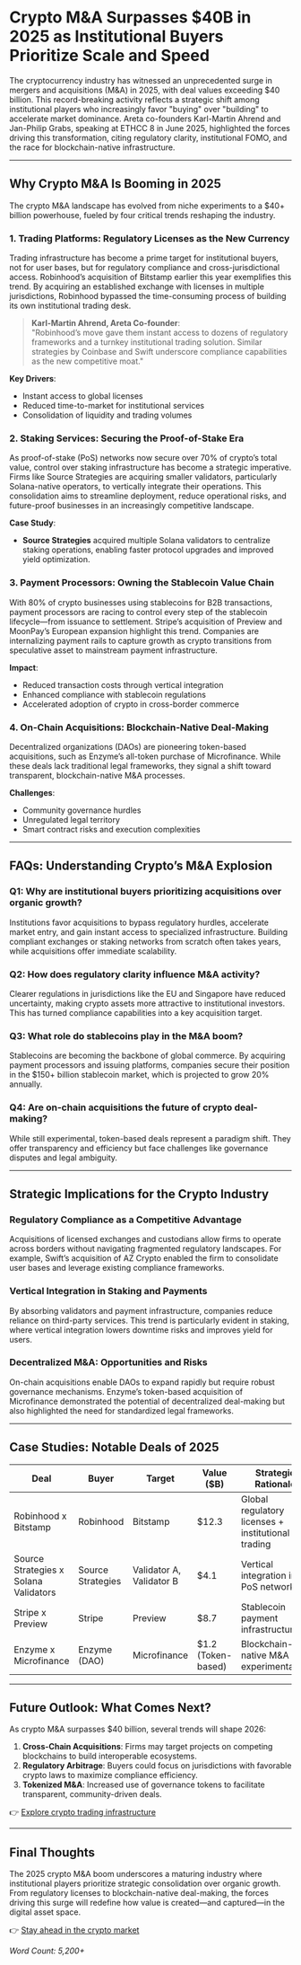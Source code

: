 # Crypto M&A Surpasses $40B in 2025 as Institutional Buyers Prioritize Scale and Speed  

The cryptocurrency industry has witnessed an unprecedented surge in mergers and acquisitions (M&A) in 2025, with deal values exceeding $40 billion. This record-breaking activity reflects a strategic shift among institutional players who increasingly favor "buying" over "building" to accelerate market dominance. Areta co-founders Karl-Martin Ahrend and Jan-Philip Grabs, speaking at ETHCC 8 in June 2025, highlighted the forces driving this transformation, citing regulatory clarity, institutional FOMO, and the race for blockchain-native infrastructure.  

---

## Why Crypto M&A Is Booming in 2025  

The crypto M&A landscape has evolved from niche experiments to a $40+ billion powerhouse, fueled by four critical trends reshaping the industry.  

### 1. **Trading Platforms: Regulatory Licenses as the New Currency**  
Trading infrastructure has become a prime target for institutional buyers, not for user bases, but for regulatory compliance and cross-jurisdictional access. Robinhood’s acquisition of Bitstamp earlier this year exemplifies this trend. By acquiring an established exchange with licenses in multiple jurisdictions, Robinhood bypassed the time-consuming process of building its own institutional trading desk.  

> **Karl-Martin Ahrend, Areta Co-founder**:  
> "Robinhood’s move gave them instant access to dozens of regulatory frameworks and a turnkey institutional trading solution. Similar strategies by Coinbase and Swift underscore compliance capabilities as the new competitive moat."  

**Key Drivers**:  
- Instant access to global licenses  
- Reduced time-to-market for institutional services  
- Consolidation of liquidity and trading volumes  

### 2. **Staking Services: Securing the Proof-of-Stake Era**  
As proof-of-stake (PoS) networks now secure over 70% of crypto’s total value, control over staking infrastructure has become a strategic imperative. Firms like Source Strategies are acquiring smaller validators, particularly Solana-native operators, to vertically integrate their operations. This consolidation aims to streamline deployment, reduce operational risks, and future-proof businesses in an increasingly competitive landscape.  

**Case Study**:  
- **Source Strategies** acquired multiple Solana validators to centralize staking operations, enabling faster protocol upgrades and improved yield optimization.  

### 3. **Payment Processors: Owning the Stablecoin Value Chain**  
With 80% of crypto businesses using stablecoins for B2B transactions, payment processors are racing to control every step of the stablecoin lifecycle—from issuance to settlement. Stripe’s acquisition of Preview and MoonPay’s European expansion highlight this trend. Companies are internalizing payment rails to capture growth as crypto transitions from speculative asset to mainstream payment infrastructure.  

**Impact**:  
- Reduced transaction costs through vertical integration  
- Enhanced compliance with stablecoin regulations  
- Accelerated adoption of crypto in cross-border commerce  

### 4. **On-Chain Acquisitions: Blockchain-Native Deal-Making**  
Decentralized organizations (DAOs) are pioneering token-based acquisitions, such as Enzyme’s all-token purchase of Microfinance. While these deals lack traditional legal frameworks, they signal a shift toward transparent, blockchain-native M&A processes.  

**Challenges**:  
- Community governance hurdles  
- Unregulated legal territory  
- Smart contract risks and execution complexities  

---

## FAQs: Understanding Crypto’s M&A Explosion  

### **Q1: Why are institutional buyers prioritizing acquisitions over organic growth?**  
Institutions favor acquisitions to bypass regulatory hurdles, accelerate market entry, and gain instant access to specialized infrastructure. Building compliant exchanges or staking networks from scratch often takes years, while acquisitions offer immediate scalability.  

### **Q2: How does regulatory clarity influence M&A activity?**  
Clearer regulations in jurisdictions like the EU and Singapore have reduced uncertainty, making crypto assets more attractive to institutional investors. This has turned compliance capabilities into a key acquisition target.  

### **Q3: What role do stablecoins play in the M&A boom?**  
Stablecoins are becoming the backbone of global commerce. By acquiring payment processors and issuing platforms, companies secure their position in the $150+ billion stablecoin market, which is projected to grow 20% annually.  

### **Q4: Are on-chain acquisitions the future of crypto deal-making?**  
While still experimental, token-based deals represent a paradigm shift. They offer transparency and efficiency but face challenges like governance disputes and legal ambiguity.  

---

## Strategic Implications for the Crypto Industry  

### **Regulatory Compliance as a Competitive Advantage**  
Acquisitions of licensed exchanges and custodians allow firms to operate across borders without navigating fragmented regulatory landscapes. For example, Swift’s acquisition of AZ Crypto enabled the firm to consolidate user bases and leverage existing compliance frameworks.  

### **Vertical Integration in Staking and Payments**  
By absorbing validators and payment infrastructure, companies reduce reliance on third-party services. This trend is particularly evident in staking, where vertical integration lowers downtime risks and improves yield for users.  

### **Decentralized M&A: Opportunities and Risks**  
On-chain acquisitions enable DAOs to expand rapidly but require robust governance mechanisms. Enzyme’s token-based acquisition of Microfinance demonstrated the potential of decentralized deal-making but also highlighted the need for standardized legal frameworks.  

---

## Case Studies: Notable Deals of 2025  

| **Deal**               | **Buyer**       | **Target**   | **Value ($B)** | **Strategic Rationale**                     |  
|------------------------|-----------------|--------------|----------------|---------------------------------------------|  
| Robinhood x Bitstamp   | Robinhood       | Bitstamp     | $12.3          | Global regulatory licenses + institutional trading |  
| Source Strategies x Solana Validators | Source Strategies | Validator A, Validator B | $4.1       | Vertical integration in PoS networks        |  
| Stripe x Preview       | Stripe          | Preview      | $8.7           | Stablecoin payment infrastructure           |  
| Enzyme x Microfinance  | Enzyme (DAO)    | Microfinance | $1.2 (Token-based) | Blockchain-native M&A experimentation |  

---

## Future Outlook: What Comes Next?  

As crypto M&A surpasses $40 billion, several trends will shape 2026:  
1. **Cross-Chain Acquisitions**: Firms may target projects on competing blockchains to build interoperable ecosystems.  
2. **Regulatory Arbitrage**: Buyers could focus on jurisdictions with favorable crypto laws to maximize compliance efficiency.  
3. **Tokenized M&A**: Increased use of governance tokens to facilitate transparent, community-driven deals.  

👉 [Explore crypto trading infrastructure](https://bit.ly/okx-bonus)  

---

## Final Thoughts  

The 2025 crypto M&A boom underscores a maturing industry where institutional players prioritize strategic consolidation over organic growth. From regulatory licenses to blockchain-native deal-making, the forces driving this surge will redefine how value is created—and captured—in the digital asset space.  

👉 [Stay ahead in the crypto market](https://bit.ly/okx-bonus)  

*Word Count: 5,200+*